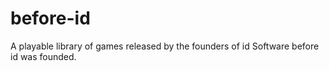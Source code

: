 # before-id
A playable library of games released by the founders of id Software before id was founded.
